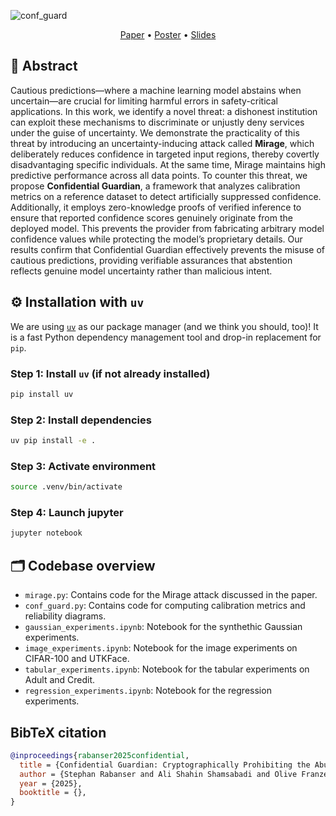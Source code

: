![conf_guard](https://github.com/user-attachments/assets/da910bc3-b26e-42f2-b400-e087412e634f)

<div align="center">

[Paper](https://cleverhans.io/confidential_guardian/) • [Poster]([https://example.com](https://cleverhans.io/confidential_guardian/)) • [Slides]([https://example.com](https://cleverhans.io/confidential_guardian/))

</div>

## 🧠 Abstract

Cautious predictions—where a machine learning model abstains when uncertain—are crucial for limiting harmful errors in safety-critical applications. In this work, we identify a novel threat: a dishonest institution can exploit these mechanisms to discriminate or unjustly deny services under the guise of uncertainty. We demonstrate the practicality of this threat by introducing an uncertainty-inducing attack called **Mirage**, which deliberately reduces confidence in targeted input regions, thereby covertly disadvantaging specific individuals. At the same time, Mirage maintains high predictive performance across all data points. To counter this threat, we propose **Confidential Guardian**, a framework that analyzes calibration metrics on a reference dataset to detect artificially suppressed confidence. Additionally, it employs zero-knowledge proofs of verified inference to ensure that reported confidence scores genuinely originate from the deployed model. This prevents the provider from fabricating arbitrary model confidence values while protecting the model’s proprietary details. Our results confirm that Confidential Guardian effectively prevents the misuse of cautious predictions, providing verifiable assurances that abstention reflects genuine model uncertainty rather than malicious intent.

## ⚙️ Installation with `uv`

We are using [`uv`](https://github.com/astral-sh/uv) as our package manager (and we think you should, too)! It is a fast Python dependency management tool and drop-in replacement for `pip`.

### Step 1: Install `uv` (if not already installed)

```bash
pip install uv
```

### Step 2: Install dependencies 

```bash
uv pip install -e .
```

### Step 3: Activate environment 

```bash
source .venv/bin/activate
```

### Step 4: Launch jupyter

```bash
jupyter notebook
```

## 🗂️ Codebase overview

- `mirage.py`: Contains code for the Mirage attack discussed in the paper.
- `conf_guard.py`: Contains code for computing calibration metrics and reliability diagrams.
- `gaussian_experiments.ipynb`: Notebook for the synthethic Gaussian experiments.
- `image_experiments.ipynb`: Notebook for the image experiments on CIFAR-100 and UTKFace.
- `tabular_experiments.ipynb`: Notebook for the tabular experiments on Adult and Credit.
- `regression_experiments.ipynb`: Notebook for the regression experiments.

## BibTeX citation

```bibtex
@inproceedings{rabanser2025confidential,
  title = {Confidential Guardian: Cryptographically Prohibiting the Abuse of Model Abstention},
  author = {Stephan Rabanser and Ali Shahin Shamsabadi and Olive Franzese and Xiao Wang and Adrian Weller and Nicolas Papernot},
  year = {2025},
  booktitle = {},
}
```
